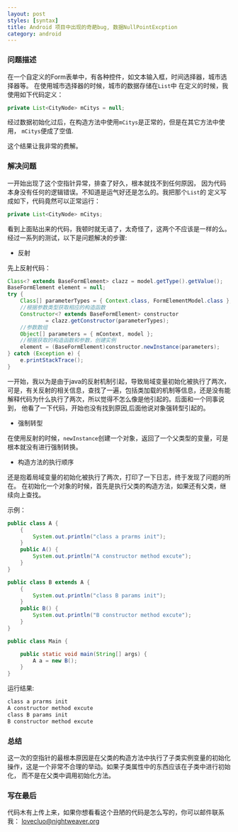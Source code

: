 ```yaml
---
layout: post
styles: [syntax]
title: Android 项目中出现的奇葩bug, 数据NullPointExcption 
category: android
---
```


### 问题描述

在一个自定义的Form表单中，有各种控件，如文本输入框，时间选择器，城市选择器等。
在使用城市选择器的时候，城市的数据存储在`List`中
在定义的时候，我使用如下代码定义：

```java
private List<CityNode> mCitys = null;
```

经过数据初始化过后，在构造方法中使用`mCitys`是正常的，但是在其它方法中使用，
`mCitys`便成了空值.

这个结果让我非常的费解。

### 解决问题

一开始出现了这个空指针异常，排查了好久，根本就找不到任何原因，
因为代码本身没有任何的逻辑错误。不知道是运气好还是怎么的。我把那个`List`的
定义写成如下，代码竟然可以正常运行：

```java
private List<CityNode> mCitys;
```

看到上面贴出来的代码，我顿时就无语了，太奇怪了，这两个不应该是一样的么。
经过一系列的测试，以下是问题解决的步骤:

+ 反射

先上反射代码：

```java
Class<? extends BaseFormElement> clazz = model.getType().getValue();
BaseFormElement element = null;
try {
    Class[] parameterTypes = { Context.class, FormElementModel.class }; 
    //根据参数类型获取相应的构造函数
    Constructor<? extends BaseFormElement> constructor 
    		= clazz.getConstructor(parameterTypes);
    //参数数组
    Object[] parameters = { mContext, model };
    //根据获取的构造函数和参数，创建实例
    element = (BaseFormElement)constructor.newInstance(parameters);
} catch (Exception e) {
    e.printStackTrace();
}
```

一开始，我以为是由于java的反射机制引起，导致局域变量初始化被执行了两次，
可是，有关反射的相关信息，查找了一遍，包括类加载的机制等信息，还是没有能
解释代码为什么执行了两次，所以觉得不怎么像是他引起的。后面和一个同事说到，
他看了一下代码，开始也没有找到原因,后面他说对象强转型引起的。

+ 强制转型

在使用反射的时候，`newInstance`创建一个对象，返回了一个父类型的变量，可是
根本就没有进行强制转换。

+ 构造方法的执行顺序
 
还是抱着局域变量的初始化被执行了两次，打印了一下日志，终于发现了问题的所在。
在初始化一个对象的时候，首先是执行父类的构造方法，如果还有父类，继续向上查找。

示例：

```java
public class A {
	{
		System.out.println("class a prarms init");
	}
	public A() {
		System.out.println("A constructor method excute");
	}
}
```

```java
public class B extends A {
	{
		System.out.println("class B params init");
	}
	public B() {
		System.out.println("B constructor method excute");
	}
}
```

```java
public class Main {

	public static void main(String[] args) {
		A a = new B();
	}
}
```

运行结果:

```html
class a prarms init
A constructor method excute
class B params init
B constructor method excute
```

### 总结

这一次的空指针的最根本原因是在父类的构造方法中执行了子类实例变量的初始化
操作，这是一个非常不合理的举动。如果子类属性中的东西应该在子类中进行初始化，
而不是在父类中调用初始化方法。

### 写在最后

代码木有上传上来，如果你想看看这个丑陋的代码是怎么写的，你可以邮件联系我：
lovecluo@nightweaver.org




